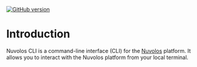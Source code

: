 <!-- [![PyPI version](https://img.shields.io/pypi/v/resolos)](https://pypi.org/project/resolos/)  -->
[![GitHub version](https://img.shields.io/github/v/release/nuvolos-cloud/resolos)](https://github.com/nuvolos-cloud/resolos)
<!-- [![Integration tests](https://github.com/nuvolos-cloud/resolos/actions/workflows/integration-test.yaml/badge.svg)](https://github.com/nuvolos-cloud/resolos/actions/workflows/integration-test.yaml) -->

# Introduction

Nuvolos CLI is a command-line interface (CLI) for the [Nuvolos](https://nuvolos.cloud) platform. It allows you to interact with the Nuvolos platform from your local terminal.


